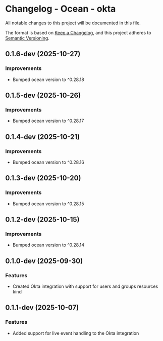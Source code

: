 # Changelog - Ocean - okta

All notable changes to this project will be documented in this file.

The format is based on [Keep a Changelog](https://keepachangelog.com/en/1.0.0/),
and this project adheres to [Semantic Versioning](https://semver.org/spec/v2.0.0.html).

<!-- towncrier release notes start -->

## 0.1.6-dev (2025-10-27)


### Improvements

- Bumped ocean version to ^0.28.18


## 0.1.5-dev (2025-10-26)


### Improvements

- Bumped ocean version to ^0.28.17


## 0.1.4-dev (2025-10-21)


### Improvements

- Bumped ocean version to ^0.28.16


## 0.1.3-dev (2025-10-20)


### Improvements

- Bumped ocean version to ^0.28.15


## 0.1.2-dev (2025-10-15)


### Improvements

- Bumped ocean version to ^0.28.14


## 0.1.0-dev (2025-09-30)


### Features

- Created Okta integration with support for users and groups resources kind


## 0.1.1-dev (2025-10-07)


### Features

- Added support for live event handling to the Okta integration

